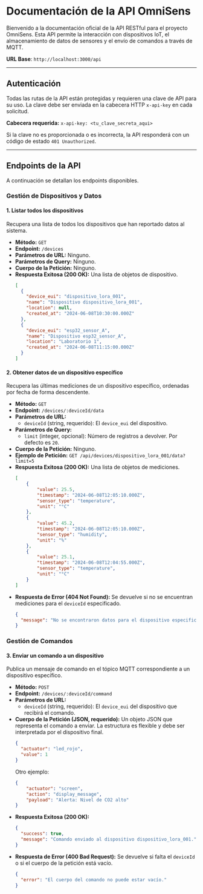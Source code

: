 # Documentación de la API OmniSens

Bienvenido a la documentación oficial de la API RESTful para el proyecto OmniSens. Esta API permite la interacción con dispositivos IoT, el almacenamiento de datos de sensores y el envío de comandos a través de MQTT.

**URL Base**: `http://localhost:3000/api`

---

## Autenticación

Todas las rutas de la API están protegidas y requieren una clave de API para su uso. La clave debe ser enviada en la cabecera HTTP `x-api-key` en cada solicitud.

**Cabecera requerida:**
`x-api-key: <tu_clave_secreta_aqui>`

Si la clave no es proporcionada o es incorrecta, la API responderá con un código de estado `401 Unauthorized`.

---

## Endpoints de la API

A continuación se detallan los endpoints disponibles.

### Gestión de Dispositivos y Datos

#### 1. Listar todos los dispositivos

Recupera una lista de todos los dispositivos que han reportado datos al sistema.

* **Método:** `GET`
* **Endpoint:** `/devices`
* **Parámetros de URL:** Ninguno.
* **Parámetros de Query:** Ninguno.
* **Cuerpo de la Petición:** Ninguno.
* **Respuesta Exitosa (200 OK):**
    Una lista de objetos de dispositivo.
    ```json
    [
      {
        "device_eui": "dispositivo_lora_001",
        "name": "Dispositivo dispositivo_lora_001",
        "location": null,
        "created_at": "2024-06-08T10:30:00.000Z"
      },
      {
        "device_eui": "esp32_sensor_A",
        "name": "Dispositivo esp32_sensor_A",
        "location": "Laboratorio 1",
        "created_at": "2024-06-08T11:15:00.000Z"
      }
    ]
    ```

#### 2. Obtener datos de un dispositivo específico

Recupera las últimas mediciones de un dispositivo específico, ordenadas por fecha de forma descendente.

* **Método:** `GET`
* **Endpoint:** `/devices/:deviceId/data`
* **Parámetros de URL:**
    * `deviceId` (string, requerido): El `device_eui` del dispositivo.
* **Parámetros de Query:**
    * `limit` (integer, opcional): Número de registros a devolver. Por defecto es `20`.
* **Cuerpo de la Petición:** Ninguno.
* **Ejemplo de Petición:**
    `GET /api/devices/dispositivo_lora_001/data?limit=5`
* **Respuesta Exitosa (200 OK):**
    Una lista de objetos de mediciones.
    ```json
    [
        {
            "value": 25.5,
            "timestamp": "2024-06-08T12:05:10.000Z",
            "sensor_type": "temperature",
            "unit": "°C"
        },
        {
            "value": 45.2,
            "timestamp": "2024-06-08T12:05:10.000Z",
            "sensor_type": "humidity",
            "unit": "%"
        },
        {
            "value": 25.1,
            "timestamp": "2024-06-08T12:04:55.000Z",
            "sensor_type": "temperature",
            "unit": "°C"
        }
    ]
    ```
* **Respuesta de Error (404 Not Found):**
    Se devuelve si no se encuentran mediciones para el `deviceId` especificado.
    ```json
    {
      "message": "No se encontraron datos para el dispositivo especificado."
    }
    ```

### Gestión de Comandos

#### 3. Enviar un comando a un dispositivo

Publica un mensaje de comando en el tópico MQTT correspondiente a un dispositivo específico.

* **Método:** `POST`
* **Endpoint:** `/devices/:deviceId/command`
* **Parámetros de URL:**
    * `deviceId` (string, requerido): El `device_eui` del dispositivo que recibirá el comando.
* **Cuerpo de la Petición (JSON, requerido):**
    Un objeto JSON que representa el comando a enviar. La estructura es flexible y debe ser interpretada por el dispositivo final.
    ```json
    {
      "actuator": "led_rojo",
      "value": 1
    }
    ```
    Otro ejemplo:
    ```json
    {
        "actuator": "screen",
        "action": "display_message",
        "payload": "Alerta: Nivel de CO2 alto"
    }
    ```
* **Respuesta Exitosa (200 OK):**
    ```json
    {
      "success": true,
      "message": "Comando enviado al dispositivo dispositivo_lora_001."
    }
    ```
* **Respuesta de Error (400 Bad Request):**
    Se devuelve si falta el `deviceId` o si el cuerpo de la petición está vacío.
    ```json
    {
      "error": "El cuerpo del comando no puede estar vacío."
    }
    ```